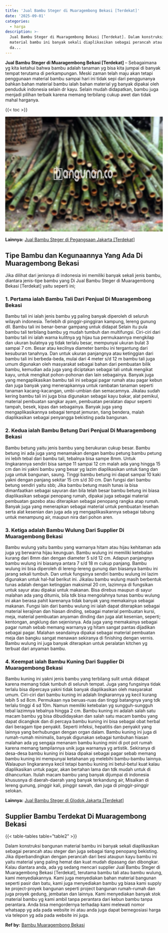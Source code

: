 ```yaml
---
title: 'Jual Bambu Steger di Muaragembong Bekasi [Terdekat]'
date: '2025-09-01'
categories:
  - harga
description: >-
  Jual Bambu Steger di Muaragembong Bekasi [Terdekat]. Dalam konstruksi bangunan
  material bambu ini banyak sekali diaplikasikan sebagai perancah atau steger
  da...
---
```


**Jual Bambu Steger di Muaragembong Bekasi \[Terdekat\]** – Sebagaimana yg kita ketahui bahwa bambu adalah tanaman yg bisa kita jumpai di banyak tempat terutama di perkampungan. Meski zaman telah maju akan tetapi penggunaan material bambu sampai hari ini tidak sepi dari penggunanya bahkan bahan material bambu ialah bahan material yg banyak dipakai oleh penduduk indonesia selain dr kayu. Selain mudah didapatkan, bambu juga menjadi pilihan terbaik karena memang terbilang cukup awet dan tidak mahal harganya.

{{< toc >}}

![Jual Bambu Steger di Muaragembong Bekasi [Terdekat]](/images/jual-bambu-tali-09.png)

**Lainnya:** [Jual Bambu Steger di Pegangsaan Jakarta \[Terdekat\]](https://bambu.bangunan.co/jual-bambu-steger-di-pegangsaan-jakarta-terdekat/)

## Tipe Bambu dan Kegunaannya Yang Ada Di Muaragembong Bekasi

Jika dilihat dari jenisnya di indonesia ini memiliki banyak sekali jenis bambu, diantara jenis-tipe bambu yang Di Jual Bambu Steger di Muaragembong Bekasi \[Terdekat\] yaitu seperti ini;

### 1\. Pertama ialah Bambu Tali Dari Penjual Di Muaragembong Bekasi

Bambu tali ini ialah jenis bambu yg paling banyak diperoleh di seluruh wilayah indonesia. Terlebih di pinggir-pinggiran kampung, lereng gunung dll. Bambu tali ini benar-benar gampang untuk didapat Selain itu pula bambu tali terbilang bambu yg mudah tumbuh dan multifungsi. Ciri-ciri dari bambu tali ini ialah warna kulitnya yg hijau tua permukaannya mengkilap dan ukuran bulatnya yg tidak terlalu besar, mempunyai ukuran bulat 3 sampai 7 cm. Besar atau kecilnya diameter bambu ini tergantung dari kesuburan tanahnya. Dan untuk ukuran panjangnya atau ketinggian dari bambu tali ini berbeda-beda, mulai dari 4 meter s/d 12 m bambu tali juga umum digunakan oleh masyarakat sebagai bahan dari pembuatan bilik bambu, kemudian ada juga yang diciptakan sebagai tali untuk mengikat kayu, untuk mengikat pohon-pohonan dan lain sebagainya. Banyak juga yang mengaplikasikan bambu tali ini sebagai pagar rumah atau pagar kebun dan juga banyak yang menerapkannya untuk rambatan tanaman seperti tanaman kacang-kacangan, umbi-umbian dan semacamnya. Jikalau sudah kering bambu tali ini juga bisa digunakan sebagai kayu bakar, alat pemikul, material pembuatan sangkar ayam, pembuatan peralatan dapur seperti tampah, besek, kipas dan sebagainya. Banyak juga yang mengaplikasikannya sebagai tempat jemuran, tiang bendera, malah diaplikasikan sebagai penyangga bekisting pada bangunan.

### 2\. Kedua ialah Bambu Betung Dari Penjual Di Muaragembong Bekasi

Bambu betung yaitu jenis bambu yang berukuran cukup besar. Bambu betung ini ada juga yang menamakan dengan bambu petung bambu petung ini lebih tebal dari bambu tali, tebalnya bisa sampe 8mm. Untuk lingkarannya sendiri bisa sampe 11 sampai 12 cm malah ada yang hingga 15 cm dan ini yakni bambu yang besar yg lazim diaplikasikan untuk tiang dan juga untuk bangunan, saung. Tinggi bambu betung ini dapat sampai 10 kaki yakni dengan panjang sekitar 15 cm s/d 30 cm. Dan fungsi dari bambu betung sendiri yaitu sbb; Jika bambu betung masih tunas ia bisa dimanfaatkan sebagai sayuran dan bila telah besar bambu betung ini biasa diaplikasikan sebagai penopang rumah, dipakai juga sebagai material pembuatan gazebo atau diterapkan sebagai penopang rangka atap rumah. Banyak juga yang menerapkan sebagai material untuk pembuatan lesehan serta alat kesenian dan juga ada yg mengaplikasikannya sebagai tabung untuk menampung air, maupun nira dari pohon aren.

### 3\. Ketiga adalah Bambu Wulung Dari Supplier Di Muaragembong Bekasi

Bambu wulung yaitu bambu yang warnanya hitam atau hijau kehitaman ada juga yg berwarna hijau keunguan. Bambu wulung ini memiliki ketebalan kurang dari 8mm dan dengan diameter 5 s/d 12 cm. Adapun panjangnya bambu wulung ini biasanya antara 7 s/d 18 m cukup panjang. Bambu wulung ini bisa diperoleh di lereng-lereng gunung dan biasanya bambu ini jarang sekali tumbuh. Dan untuk fungsinya sendiri bambu wulung ini lazim digunakan untuk hal-hal berikut ini. Jikalau bambu wulung masih berbentuk tunas adalah dengan ketinggian maksimal 20 cm, lazimnya di fungsikan untuk sayur atau dipakai untuk makanan. Bisa direbus maupun di sayur malahan ada yang ditumis, bila tdk bisa mengolahnya tunas bambu wulung ini akan berasa pahit karenanya tidak banyak yang memakainya sebagai makanan. Fungsi lain dari bambu wulung ini ialah dapat diterapkan sebagai material kerajinan dan hiasan dinding, sebagai material pembuatan kursi, meja, material pembuatan anyaman dinding dan juga alat kesenian, seperti; kentongan, angklung dan sejenisnya. Ada juga yang memakainya sebagai pagar rumah sebab memang warnanya yg hitam sangat pantas dijadikan sebagai pagar. Malahan seandainya dipakai sebagai material pembuatan meja dan bangku sangat menawan sekiranya di finishing dengan vernis. Bambu wulung ini juga banyak diterapkan untuk peralatan kitchen yg terbuat dari anyaman bambu.

### 4\. Keempat ialah Bambu Kuning Dari Supplier Di Muaragembong Bekasi

Bambu kuning ini yakni jenis bambu yang terbilang sulit untuk didapat karena memang tidak tumbuh di seluruh tempat. Juga yang fungsinya tidak terlalu bisa dipercaya yakni tidak banyak diaplikasikan oleh masyarakat umum. Ciri-ciri dari bambu kuning ini adalah lingkarannya yg kecil kurang lebih 5 sd 8cm. Permukaan nya beruas-ruas dan tinggi batangnya yang tdk terlalu tinggi 4 sd 10m. Namun memiliki ketebalan yg sungguh-sungguh tebal lazimnya tebalnya hingga 2 cm. Bambu kuning ini adalah salah satu macam bambu yg bisa dibudidayakan dan salah satu macam bambu yang dapat dicangkok dan di percaya bambu kuning ini bisa sebagai obat herbal dari beragam tipe penyakit. Seperti infeksi, hepatitis dan penyakit yang lainnya yang berhubungan dengan organ dalam. Bambu kuning ini juga di rumah-rumah minimalis, banyak digunakan sebagai tumbuhan hiasan malahan ada yg sengaja menanam bambu kuning mini di pot pot rumah karena memang tampilannya unik juga warnanya yg artistik. Sekiranya di desa-desa bambu kuning ini biasa dipakai sebagai pagar sebab memang bambu kuning ini mempunyai ketahanan yg melebihi bambu-bambu lainnya. Walaupun lingkarannya kecil tetapi bambu kuning ini betul-betul kuat kalau diaplikasikan untuk pagar, akan bertahan lama dan tdk mudah untuk di dihancurkan. Itulah macam bambu yang banyak dijumpai di indonesia khususnya di daerah-daerah yang banyak terkandung air, Misalkan di lereng gunung, pinggir kali, pinggir sawah, dan juga di pinggir-pinggir selokan.

**Lainnya:** [Jual Bambu Steger di Glodok Jakarta \[Terdekat\]](https://bambu.bangunan.co/jual-bambu-steger-di-glodok-jakarta-terdekat/)

## Supplier Bambu Terdekat Di Muaragembong Bekasi

{{< table-tables table="table2" >}}

Dalam konstruksi bangunan material bambu ini banyak sekali diaplikasikan sebagai perancah atau steger dan juga sebagai tiang penopang bekisting. Jika diperbandingkan dengan perancah dari besi ataupun kayu bambu ini yaitu material yang paling hemat dan kuat mudah dipasang dan dibongkar. Kalau diantara anda, ada yg sedang mencari supplier Jual Bambu Steger di Muaragembong Bekasi \[Terdekat\], terutama bambu tali atau bambu wulung, kami menyediakannya. Kami juga menyediakan bahan material bangunan seperti pasir dan batu, kami juga menyediakan bambu yg biasa kami supply ke project-proyek bangunan seperti project bangunan rumah-rumah dan juga proyek gedung, jembatan dan lainnya. Kami menyediakan banyak stok material bambu yg kami ambil tanpa perantara dari kebun bambu tanpa perantara. Anda bisa mengordernya terhadap kami melewati nomor whatsapp yg ada pada website ini atau anda juga dapat bernegosiasi harga via telepon yg ada pada website ini juga.

**Ref by:** [Bambu Muaragembong Bekasi](https://id.wikipedia.org/wiki/Bambu)
